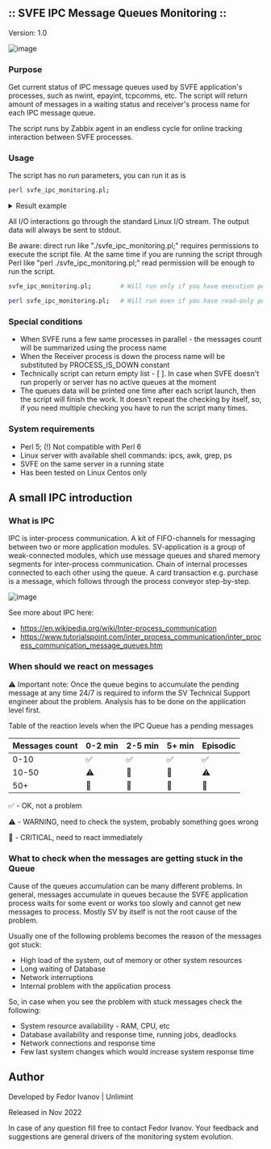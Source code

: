 ## :: SVFE IPC Message Queues Monitoring :: 

Version: 1.0

![image](https://thumbs.gfycat.com/CheerySeparateGoldeneye-size_restricted.gif)


###  Purpose 
Get current status of IPC message queues used by SVFE application's processes, such as nwint, epayint, tcpcomms, etc. The script will return amount of messages in a waiting status and receiver's process name for each IPC message queue. 

The script runs by Zabbix agent in an endless cycle for online tracking interaction between SVFE processes.

### Usage 

The script has no run parameters, you can run it as is 
```bash
perl svfe_ipc_monitoring.pl;
```

<details>
  <summary>Result example</summary>

  ```bash
  smartfe@svfe:/> perl svfe_ipc_monitoring.pl;
[

  {
    "process_name": "tcpcomms",
    "message": 0
  },
  {
    "process_name": "asmssrv",
    "message": 0
  },
  {
    "process_name": "timer00",
    "message": 0
  },
  {
    "process_name": "acq_fraudmon",
    "message": 0
  },
  {
    "process_name": "epayint",
    "message": 0
  },
  {
    "process_name": "hsm_mcp",
    "message": 0
  },
  {
    "process_name": "sms_sender",
    "message": 0
  },
  {
    "process_name": "nwint00",
    "message": 0
  },
  {
    "process_name": "saf_list_mgr",
    "message": 0
  },
  {
    "process_name": "atmswdist",
    "message": 0
  },
  {
    "process_name": "stdauth",
    "message": 2
  },
  {
    "process_name": "hostspec1int",
    "message": 0
  },
  {
    "process_name": "tcpgate_mcp",
    "message": 0
  },
  {
    "process_name": "voice_auth",
    "message": 0
  },
  {
    "process_name": "crout00",
    "message": 0
  },
  {
    "process_name": "txrout",
    "message": 0
  },
  {
    "process_name": "splitint",
    "message": 0
  },
  {
    "process_name": "auth_notif_sender",
    "message": 0
  },
  {
    "process_name": "hstint",
    "message": 0
  },
  {
    "process_name": "acqint",
    "message": 0
  },
  {
    "process_name": "mcp",
    "message": 0
  },
  {
    "process_name": "acqhost_int",
    "message": 0
  }
]

  ```
</details>

All I/O interactions go through the standard Linux I/O stream. The output data will always be sent to stdout.

Be aware: direct run like "./svfe_ipc_monitoring.pl;" requires permissions to execute the script file. At the same time if you are running the script through Perl like "perl ./svfe_ipc_monitoring.pl;" read permission will be enough to run the script.


```bash
svfe_ipc_monitoring.pl;        # Will run only if you have execution permissions
```
```bash
perl svfe_ipc_monitoring.pl;   # Will run even if you have read-only permissions
```


### Special conditions
 * When SVFE runs a few same processes in parallel - the messages count will be summarized using the process name
 * When the Receiver process is down the process name will be substituted by PROCESS_IS_DOWN constant
 * Technically script can return empty list - [ ]. In case when SVFE doesn't run properly or server has no active queues at the moment
 * The queues data will be printed one time after each script launch, then the script will finish the work. It doesn't repeat the checking by itself, so, if you need multiple checking you have to run the script many times.
### System requirements
 * Perl 5; (!) Not compatible with Perl 6
 * Linux server with available shell commands: ipcs, awk, grep, ps
 * SVFE on the same server in a running state
 * Has been tested on Linux Centos only 


## A small IPC introduction

### What is IPC

IPC is inter-process communication. A kit of FIFO-channels for messaging between two or more application modules. SV-application is a group of weak-connected modules, which use message queues and shared memory segments for inter-process communication. Chain of internal processes connected to each other using the queue. A card transaction e.g. purchase is a message, which follows through the process conveyor step-by-step.

![image](https://www.tutorialspoint.com/inter_process_communication/images/message_queue.jpg)


See more about IPC here: 

* https://en.wikipedia.org/wiki/Inter-process_communication
* https://www.tutorialspoint.com/inter_process_communication/inter_process_communication_message_queues.htm

### When should we react on messages

⚠️ Important note: Once the queue begins to accumulate the pending message at any time 24/7 is required to inform the SV Technical Support engineer about the problem. Analysis has to be done on the application level first.

Table of the reaction levels when the IPC Queue has a pending messages

| Messages count |0-2 min  |2-5 min  | 5+ min  | Episodic |         
| -------------- |---------|---------|---------|----------|
|         0-10   | ✅      | ✅     | ✅      | ✅      |
|         10-50  | ⚠️      | 🔴     | 🔴      | ⚠️      |
|         50+    | 🔴      | 🔴     | 🔴      | 🔴      |


✅ - OK, not a problem

⚠️ - WARNING, need to check the system, probably something goes wrong

🔴 - CRITICAL, need to react immediately


### What to check when the messages are getting stuck in the Queue

Cause of the queues accumulation can be many different problems. In general, messages accumulate in queues because the SVFE application process waits for some event or works too slowly and cannot get new messages to process. Mostly SV by itself is not the root cause of the problem.

Usually one of the following problems becomes the reason of the messages got stuck:

* High load of the system, out of memory or other system resources
* Long waiting of Database
* Network interruptions
* Internal problem with the application process

So, in case when you see the problem with stuck messages check the following:

* System resource availability - RAM, CPU, etc
* Database availability and response time, running jobs, deadlocks
* Network connections and response time
* Few last system changes which would increase system response time





## Author


Developed by Fedor Ivanov | Unlimint

Released in Nov 2022

In case of any question fill free to contact Fedor Ivanov. Your feedback and suggestions are general drivers of the monitoring system evolution.
